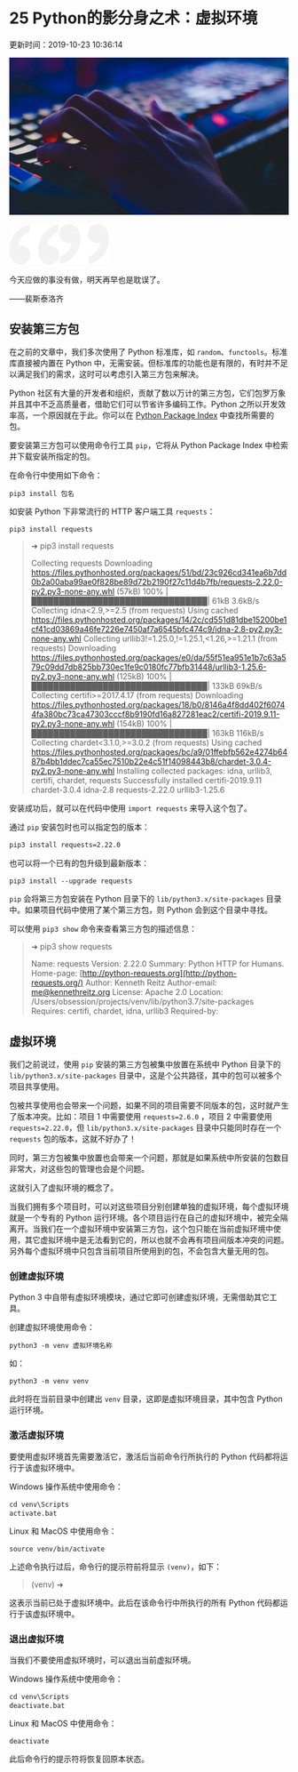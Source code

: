 # 25 Python的影分身之术：虚拟环境

更新时间：2019-10-23 10:36:14

![img](img/5dafbc940001f1af06400359.jpg)

![img](img/bg-l-1584237922993.png)![img](img/bg-r-1584237923007.png)

今天应做的事没有做，明天再早也是耽误了。

——裴斯泰洛齐



## 安装第三方包

在之前的文章中，我们多次使用了 Python 标准库，如 `random`、`functools`。标准库直接被内置在 Python 中，无需安装。但标准库的功能也是有限的，有时并不足以满足我们的需求，这时可以考虑引入第三方包来解决。

Python 社区有大量的开发者和组织，贡献了数以万计的第三方包，它们包罗万象并且其中不乏高质量者，借助它们可以节省许多编码工作。Python 之所以开发效率高，一个原因就在于此。你可以在 [Python Package Index](https://pypi.org/) 中查找所需要的包。

要安装第三方包可以使用命令行工具 `pip`，它将从 Python Package Index 中检索并下载安装所指定的包。

在命令行中使用如下命令：

```shell
pip3 install 包名
```

如安装 Python 下非常流行的 HTTP 客户端工具 `requests`：

```shell
pip3 install requests
```

> ➜ pip3 install requests
>
> Collecting requests
>  Downloading https://files.pythonhosted.org/packages/51/bd/23c926cd341ea6b7dd0b2a00aba99ae0f828be89d72b2190f27c11d4b7fb/requests-2.22.0-py2.py3-none-any.whl (57kB)
>   100% |████████████████████████████████| 61kB 3.6kB/s
> Collecting idna<2.9,>=2.5 (from requests)
>  Using cached https://files.pythonhosted.org/packages/14/2c/cd551d81dbe15200be1cf41cd03869a46fe7226e7450af7a6545bfc474c9/idna-2.8-py2.py3-none-any.whl
> Collecting urllib3!=1.25.0,!=1.25.1,<1.26,>=1.21.1 (from requests)
>  Downloading https://files.pythonhosted.org/packages/e0/da/55f51ea951e1b7c63a579c09dd7db825bb730ec1fe9c0180fc77bfb31448/urllib3-1.25.6-py2.py3-none-any.whl (125kB)
>   100% |████████████████████████████████| 133kB 69kB/s
> Collecting certifi>=2017.4.17 (from requests)
>  Downloading https://files.pythonhosted.org/packages/18/b0/8146a4f8dd402f60744fa380bc73ca47303cccf8b9190fd16a827281eac2/certifi-2019.9.11-py2.py3-none-any.whl (154kB)
>   100% |████████████████████████████████| 163kB 116kB/s
> Collecting chardet<3.1.0,>=3.0.2 (from requests)
>  Using cached https://files.pythonhosted.org/packages/bc/a9/01ffebfb562e4274b6487b4bb1ddec7ca55ec7510b22e4c51f14098443b8/chardet-3.0.4-py2.py3-none-any.whl
> Installing collected packages: idna, urllib3, certifi, chardet, requests
> Successfully installed certifi-2019.9.11 chardet-3.0.4 idna-2.8 requests-2.22.0 urllib3-1.25.6

安装成功后，就可以在代码中使用 `import requests` 来导入这个包了。

通过 `pip` 安装包时也可以指定包的版本：

```sh
pip3 install requests=2.22.0
```

也可以将一个已有的包升级到最新版本：

```shell
pip3 install --upgrade requests
```

`pip` 会将第三方包安装在 Python 目录下的 `lib/python3.x/site-packages` 目录中。如果项目代码中使用了某个第三方包，则 Python 会到这个目录中寻找。

可以使用 `pip3 show` 命令来查看第三方包的描述信息：

> ➜ pip3 show requests
>
> Name: requests
> Version: 2.22.0
> Summary: Python HTTP for Humans.
> Home-page: [http://python-requests.org](http://python-requests.org/)
> Author: Kenneth Reitz
> Author-email: [me@kennethreitz.org](mailto:me@kennethreitz.org)
> License: Apache 2.0
> Location: /Users/obsession/projects/venv/lib/python3.7/site-packages
> Requires: certifi, chardet, idna, urllib3
> Required-by:



## 虚拟环境

我们之前说过，使用 `pip` 安装的第三方包被集中放置在系统中 Python 目录下的 `lib/python3.x/site-packages` 目录中，这是个公共路径，其中的包可以被多个项目共享使用。

包被共享使用也会带来一个问题，如果不同的项目需要不同版本的包，这时就产生了版本冲突。比如：项目 1 中需要使用 `requests=2.6.0` ，项目 2 中需要使用 `requests=2.22.0`，但 `lib/python3.x/site-packages` 目录中只能同时存在一个 `requests` 包的版本，这就不好办了！

同时，第三方包被集中放置也会带来一个问题，那就是如果系统中所安装的包数目非常大，对这些包的管理也会是个问题。

这就引入了虚拟环境的概念了。

当我们拥有多个项目时，可以对这些项目分别创建单独的虚拟环境，每个虚拟环境就是一个专有的 Python 运行环境。各个项目运行在自己的虚拟环境中，被完全隔离开。当我们在一个虚拟环境中安装第三方包，这个包只能在当前虚拟环境中使用，其它虚拟环境中是无法看到它的，所以也就不会再有项目间版本冲突的问题。另外每个虚拟环境中只包含当前项目所使用到的包，不会包含大量无用的包。



### 创建虚拟环境

Python 3 中自带有虚拟环境模块，通过它即可创建虚拟环境，无需借助其它工具。

创建虚拟环境使用命令：

```shell
python3 -m venv 虚拟环境名称
```

如：

```shell
python3 -m venv venv
```

此时将在当前目录中创建出 `venv` 目录，这即是虚拟环境目录，其中包含 Python 运行环境。



### 激活虚拟环境

要使用虚拟环境首先需要激活它，激活后当前命令行所执行的 Python 代码都将运行于该虚拟环境中。

Windows 操作系统中使用命令：

```shell
cd venv\Scripts
activate.bat
```

Linux 和 MacOS 中使用命令：

```shell
source venv/bin/activate
```

上述命令执行过后，命令行的提示符前将显示 `(venv)`，如下：

> (venv) ➜

这表示当前已处于虚拟环境中。此后在该命令行中所执行的所有 Python 代码都运行于该虚拟环境中。



### 退出虚拟环境

当我们不要使用虚拟环境时，可以退出当前虚拟环境。

Windows 操作系统中使用命令：

```shell
cd venv\Scripts
deactivate.bat
```

Linux 和 MacOS 中使用命令：

```shell
deactivate
```

此后命令行的提示符将恢复回原本状态。

[
  ](https://www.imooc.com/read/46/article/833)